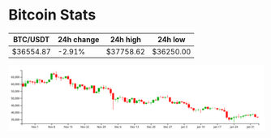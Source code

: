 # Bitcoin Stats

BTC/USDT|24h change|24h high|24h low|
|---|---|---|---|
|$36554.87|-2.91%|$37758.62|$36250.00|

<img src="./chart.svg">
